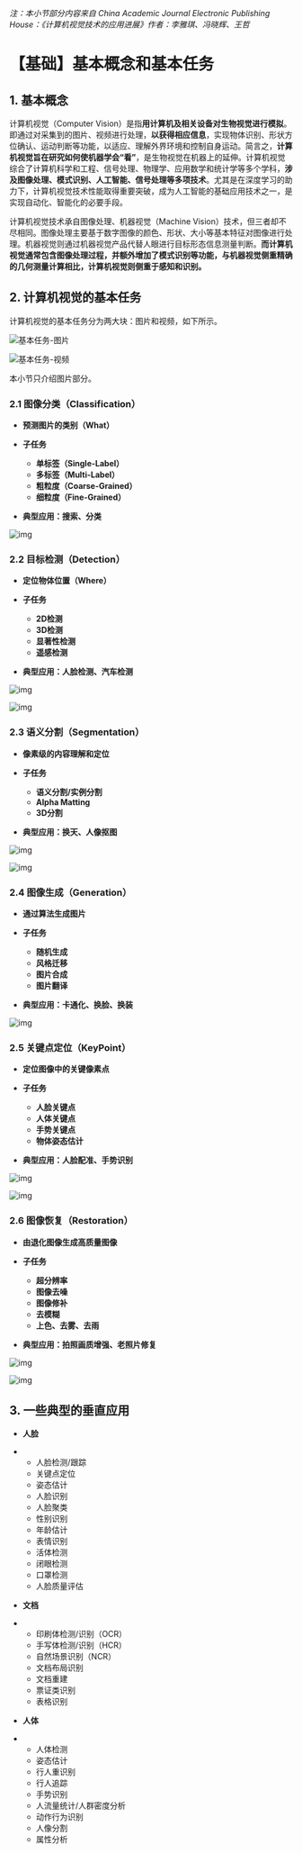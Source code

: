 *注：本小节部分内容来自 China Academic Journal Electronic Publishing House：《计算机视觉技术的应用进展》作者：李雅琪、冯晓辉、王哲*

# 【基础】基本概念和基本任务

## 1. 基本概念

计算机视觉（Computer Vision）是指**用计算机及相关设备对生物视觉进行模拟**。即通过对采集到的图片、视频进行处理，**以获得相应信息**，实现物体识别、形状方位确认、运动判断等功能，以适应、理解外界环境和控制自身运动。简言之，**计算机视觉旨在研究如何使机器学会“看”**，是生物视觉在机器上的延伸。计算机视觉综合了计算机科学和工程、信号处理、物理学、应用数学和统计学等多个学科，**涉及图像处理、模式识别、人工智能、信号处理等多项技术**。尤其是在深度学习的助力下，计算机视觉技术性能取得重要突破，成为人工智能的基础应用技术之一，是实现自动化、智能化的必要手段。

计算机视觉技术承自图像处理、机器视觉（Machine Vision）技术，但三者却不尽相同。图像处理主要基于数字图像的颜色、形状、大小等基本特征对图像进行处理。机器视觉则通过机器视觉产品代替人眼进行目标形态信息测量判断。**而计算机视觉通常包含图像处理过程，并额外增加了模式识别等功能，与机器视觉侧重精确的几何测量计算相比，计算机视觉则侧重于感知和识别。**

## 2. 计算机视觉的基本任务

计算机视觉的基本任务分为两大块：图片和视频，如下所示。

![基本任务-图片](https://pic1.zhimg.com/80/v2-7404f69f66d523d0c057c97a3d4f3280_1440w.jpg)

![基本任务-视频](https://pic3.zhimg.com/80/v2-12c24bd38a5a16aff1ef85ffe05a8aca_1440w.jpg)

本小节只介绍图片部分。

### 2.1 图像分类（Classification）

- **预测图片的类别（What）**

- **子任务**
  - **单标签（Single-Label）**
  - **多标签（Multi-Label）**
  - **粗粒度（Coarse-Grained）**
  - **细粒度（Fine-Grained）**
  
- **典型应用：搜索、分类**

![img](https://pic2.zhimg.com/80/v2-b5f801d5a286e4175ac527b7f73dee4d_1440w.jpg)



### 2.2 目标检测（Detection）

- **定位物体位置（Where）**

- **子任务**
  - **2D检测**
  - **3D检测**
  - **显著性检测**
  - **遥感检测**
  
- **典型应用：人脸检测、汽车检测**

![img](https://pic2.zhimg.com/80/v2-446012ec392dbd4ec3f53cd2e97f24f5_1440w.jpg)

![img](https://pic2.zhimg.com/80/v2-c7c8ad0ae9d3bcfa586494890808db6d_1440w.jpg)

### 2.3 语义分割（Segmentation）

- **像素级的内容理解和定位**
- **子任务**
  - **语义分割/实例分割**
  - **Alpha Matting**
  - **3D分割**

- **典型应用：换天、人像抠图**

![img](https://pic4.zhimg.com/80/v2-ab8532573aa55084adb52ee65696bc07_1440w.jpg)

![img](https://pic1.zhimg.com/80/v2-82e90fcc842cd286dd8f51b1dcb32254_1440w.jpg)

### 2.4 图像生成（Generation）

- **通过算法生成图片**

- **子任务**
  - **随机生成**
  - **风格迁移**
  - **图片合成**
  - **图片翻译**
  
- **典型应用：卡通化、换脸、换装**

![img](https://pic3.zhimg.com/80/v2-edc1b54be7dab0816970aa23181f00ea_1440w.jpg)

### 2.5 关键点定位（KeyPoint）

- **定位图像中的关键像素点**

- **子任务**
  - **人脸关键点**
  - **人体关键点**
  - **手势关键点**
  - **物体姿态估计**

- **典型应用：人脸配准、手势识别**

![img](https://pic2.zhimg.com/80/v2-22b9b5805b03706476e7da40af4f13e1_1440w.jpg)

![img](https://pic2.zhimg.com/80/v2-cca293eebe7cb0359adf192038c8a72d_1440w.jpg)



### 2.6 图像恢复（Restoration）

- **由退化图像生成高质量图像**

- **子任务**

  - **超分辨率**
  - **图像去噪**
  - **图像修补**
  - **去模糊**
  - **上色、去雾、去雨**

- **典型应用：拍照画质增强、老照片修复**

![img](https://pic1.zhimg.com/80/v2-7f17418126f2bfb6ac73d9cbafd750f4_1440w.jpg)

![img](https://pic3.zhimg.com/80/v2-a5b7c2b80f7d36e61bda0bb3b30e379a_1440w.jpg)

## 3. 一些典型的垂直应用

- **人脸**

- - 人脸检测/跟踪
  - 关键点定位
  - 姿态估计
  - 人脸识别
  - 人脸聚类
  - 性别识别
  - 年龄估计
  - 表情识别
  - 活体检测
  - 闭眼检测
  - 口罩检测
  - 人脸质量评估

- **文档**

- - 印刷体检测/识别（OCR）
  - 手写体检测/识别（HCR）
  - 自然场景识别（NCR）
  - 文档布局识别
  - 文档重建
  - 票证类识别
  - 表格识别

- **人体**

- - 人体检测
  - 姿态估计
  - 行人重识别
  - 行人追踪
  - 手势识别
  - 人流量统计/人群密度分析
  - 动作行为识别
  - 人像分割
  - 属性分析
